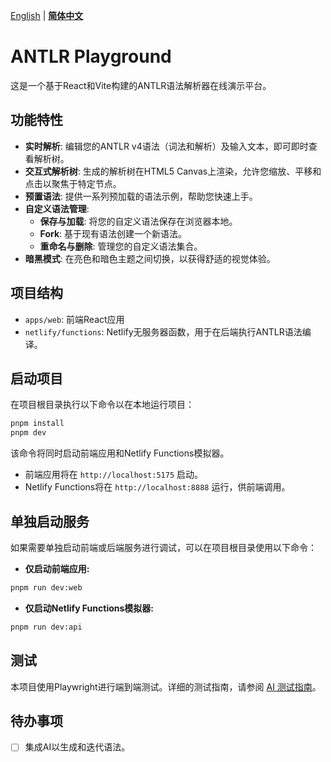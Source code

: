 <p>
  <a href="./README.md">English</a> | <a href="./README.zh-CN.md"><strong>简体中文</strong></a>
</p>

# ANTLR Playground

这是一个基于React和Vite构建的ANTLR语法解析器在线演示平台。

## 功能特性

- **实时解析**: 编辑您的ANTLR v4语法（词法和解析）及输入文本，即可即时查看解析树。
- **交互式解析树**: 生成的解析树在HTML5 Canvas上渲染，允许您缩放、平移和点击以聚焦于特定节点。
- **预置语法**: 提供一系列预加载的语法示例，帮助您快速上手。
- **自定义语法管理**:
    - **保存与加载**: 将您的自定义语法保存在浏览器本地。
    - **Fork**: 基于现有语法创建一个新语法。
    - **重命名与删除**: 管理您的自定义语法集合。
- **暗黑模式**: 在亮色和暗色主题之间切换，以获得舒适的视觉体验。

## 项目结构

- `apps/web`: 前端React应用
- `netlify/functions`: Netlify无服务器函数，用于在后端执行ANTLR语法编译。

## 启动项目

在项目根目录执行以下命令以在本地运行项目：

```bash
pnpm install
pnpm dev
```

该命令将同时启动前端应用和Netlify Functions模拟器。
- 前端应用将在 `http://localhost:5175` 启动。
- Netlify Functions将在 `http://localhost:8888` 运行，供前端调用。

## 单独启动服务

如果需要单独启动前端或后端服务进行调试，可以在项目根目录使用以下命令：

- **仅启动前端应用:**
```bash
pnpm run dev:web
```

- **仅启动Netlify Functions模拟器:**
```bash
pnpm run dev:api
```

## 测试
本项目使用Playwright进行端到端测试。详细的测试指南，请参阅 [AI 测试指南](./AI_README.md)。

## 待办事项

- [ ] 集成AI以生成和迭代语法。